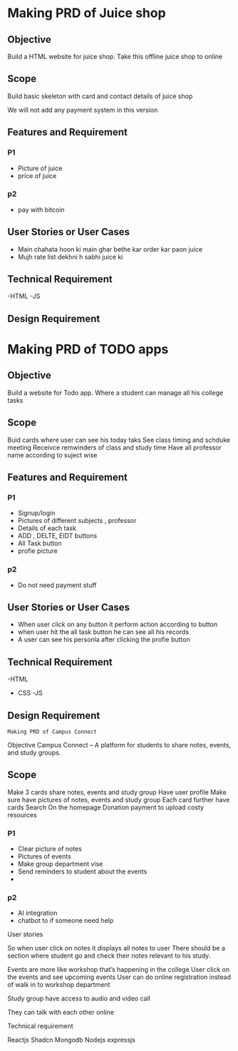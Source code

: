 # Making PRD of Juice shop


## Objective
Build a HTML website for juice shop. Take this offline juice shop to online


## Scope
Build basic skeleton with card and contact details of juice shop 

We will not add any payment system in this version

## Features and Requirement 


### P1
- Picture of juice 
- price of juice
### p2
- pay with bitcoin

## User Stories or User Cases 
- Main chahata hoon ki main ghar bethe kar order kar paon juice 
- Mujh rate list dekhni h sabhi juice ki 


## Technical Requirement 
-HTML
-JS

## Design Requirement 




# Making PRD of TODO apps


## Objective
Build a  website for Todo app. Where a student can manage all his college tasks


## Scope

Buid cards where user can see his today taks
See class timing and schduke meeting
Receivce remwinders of class and study time
Have all professor name according to suject wise 





## Features and Requirement 


### P1
- Signup/login
- Pictures of different subjects , professor
- Details of each task 
- ADD , DELTE, EIDT buttons 
 - All Task button
 - profie picture
### p2
- Do not need payment stuff

## User Stories or User Cases 
- When user click on any button it perform action according to button
- when user hit the all task button he can see all his records
- A user can see his personla after clicking the profie button



## Technical Requirement 
-HTML
- CSS
-JS

## Design Requirement 
  





    Making PRD of Campus Connect 


Objective 
Campus Connect – A platform for students to share notes, events, and study groups.

## Scope
Make 3 cards share notes, events and study group
Have user profile 
Make sure have pictures of notes, events and study group 
Each card further have cards 
Search On the homepage
Donation payment to upload costy resources 

### P1
- Clear picture of notes 
- Pictures of events
- Make group department vise
- Send reminders to student about the events
-  
### p2
- AI integration
- chatbot to if someone need help

User stories 

So when user click on notes it displays all notes to user
There should be a section where student go and check their notes relevant to his study.

Events are more like workshop that’s happening in the college 
User click on the events and see upcoming events
User can do online registration  instead of walk in to workshop department 

Study group have access to audio and video call

They can talk with each other online 

Technical requirement 

Reactjs
Shadcn
Mongodb
Nodejs expressjs
